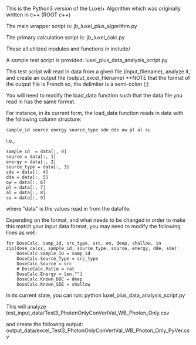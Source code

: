 This is the Python3 version of the Luxel+ Algorithm which was originally written in c++ (ROOT c++)

The main wrapper script is: jb_luxel_plus_algorithm.py

The primary calculation script is: jb_luxel_calc.py

These all utilized modules and functions in include/

A sample test script is provided: luxel_plus_data_analysis_script.py

This test script will read in data from a given file (input_filename), analyze it, and create an output file (output_excel_filename)
**NOTE that the format of the output file is French so, the delimiter is a semi-colon (;)

You will need to modify the load_data function such that the data file you read in has the same format.

For instance, in its current form, the load_data function reads in data with the following column structure:

	sample_id source energy source_type sde dde ow pl al cu

i.e.,

	sample_id  = data[:, 0]
	source = data[:, 1]
	energy = data[:, 2]
	source_type = data[:, 3]
	sde = data[:, 4]
	dde = data[:, 5]
	ow = data[:, 6]
	pl = data[:, 7]
	al = data[:, 8]
	cu = data[:, 9]

where "data" is the values read in from the datafile. 

Depending on the format, and what needs to be changed in order to make this match your input data format, you may need to modify the following lines as well:

	for DoseCalc, samp_id, src_type, src, en, deep, shallow, in zip(dose_calcs, sample_id, source_type, source, energy, dde, sde):
		DoseCalc.Sample_ID = samp_id
		DoseCalc.Source_Type = src_type
		DoseCalc.Source = src 
		# DoseCalc.Ratio = rat
		DoseCalc.Energy = [en,""]
		DoseCalc.Known_DDE = deep
		DoseCalc.Known_SDE = shallow


In its current state, you can run: python luxel_plus_data_analysis_script.py

This will analyze test_input_data/Test3_PhotonOnlyConVertVal_WB_Photon_Only.csv

and create the following output: output_data/excel_Test3_PhotonOnlyConVertVal_WB_Photon_Only_PyVer.csv